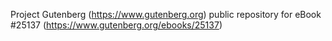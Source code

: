 Project Gutenberg (https://www.gutenberg.org) public repository for eBook #25137 (https://www.gutenberg.org/ebooks/25137)
